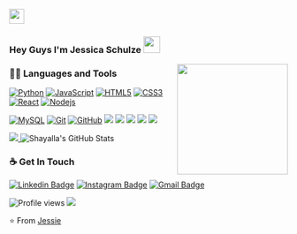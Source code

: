 <p align="left">
  <img src="https://user-images.githubusercontent.com/5679180/79618120-0daffb80-80be-11ea-819e-d2b0fa904d07.gif" width="27px">
</p>

### Hey Guys I'm Jessica Schulze <img src="https://github.com/TheDudeThatCode/TheDudeThatCode/blob/master/Assets/Mario_Hello_Big.gif" width="30px">

<img align='right' src='https://user-images.githubusercontent.com/5713670/87202985-820dcb80-c2b6-11ea-9f56-7ec461c497c3.gif' width='200"'>

### 👨‍💻 Languages and Tools
[![Python](https://img.shields.io/badge/-Python-black?style=flat&logo=python&link=https://github.com/hritik5102)](https://github.com/hritik5102) 
[![JavaScript](https://img.shields.io/badge/-JavaScript-black?style=flat&logo=javascript&link=https://github.com/hritik5102)](https://github.com/hritik5102) 
[![HTML5](https://img.shields.io/badge/-HTML5-E34F26?style=flat&logo=html5&logoColor=white&link=https://github.com/hritik5102)](https://github.com/hritik5102) 
[![CSS3](https://img.shields.io/badge/-CSS3-1572B6?style=flat&logo=css3&link=https://github.com/hritik5102)](https://github.com/hritik5102) 
[![React](https://img.shields.io/badge/-React-black?style=flat&logo=react&link=https://github.com/hritik5102)](https://github.com/hritik5102) 
[![Nodejs](https://img.shields.io/badge/-Nodejs-black?style=flat&logo=Node.js&link=https://github.com/hritik5102)](https://github.com/hritik5102) 

[![MySQL](https://img.shields.io/badge/-MySQL-black?style=flat&logo=mysql&link=https://github.com/hritik5102)](https://github.com/hritik5102)
[![Git](https://img.shields.io/badge/-Git-black?style=flat&logo=git&link=https://github.com/hritik5102)](https://github.com/hritik5102) 
[![GitHub](https://img.shields.io/badge/-GitHub-181717?style=flat&logo=github&link=https://github.com/hritik5102)](https://github.com/hritik5102)
<img src="https://img.shields.io/badge/-Sass-cc6699?style=flat&logo=sass&logoColor=ffffff">
<img src="https://img.shields.io/badge/-MongoDB-4DB33D?style=flat&logo=mongodb&logoColor=FFFFFF">
<img src="https://img.shields.io/badge/-Express.js-787878?style=flat">
<img src="http://img.shields.io/badge/-VS%20Code-007ACC?style=flat&logo=visual%20studio%20code&logoColor=white">
<img src="http://img.shields.io/badge/-Heroku-430098?style=flat&logo=heroku&logoColor=white">


<a href="https://github.com/Neel2904">
  <img src="https://github-readme-stats.vercel.app/api/top-langs/?username=Shayalla&layout=compact&theme=radical" />
</a>


<img src="https://github-readme-stats.vercel.app/api?username=Shayalla&&show_icons=true&theme=radical&line_height=27&v=5" alt="Shayalla's GitHub Stats" />


### ☕ Get In Touch
[![Linkedin Badge](https://img.shields.io/badge/-jessieSchulze-blue?style=flat&logo=Linkedin&logoColor=white&link=https://www.linkedin.com/in/jessie-schulze/)](https://www.linkedin.com/in/jessie-schulze/)
[![Instagram Badge](https://img.shields.io/badge/-@jessie_schulze-purple?style=flat&logo=instagram&logoColor=white&link=https://instagram.com/jessie-schulze/)](https://instagram.com/jessie_schulze)
[![Gmail Badge](https://img.shields.io/badge/-JessieSchulze-c14438?style=flat&logo=Gmail&logoColor=white&link=mailto:seira91@gmail.com)](mailto:seira91@gmail.com)

![Profile views](https://gpvc.arturio.dev/Shayalla)  <img src="https://img.shields.io/github/followers/jessie-schulze?label=Follow" style=" float:left, margin-right:10px" />

⭐️ From [Jessie](https://github.com/Shayalla)
